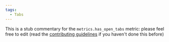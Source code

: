 ```yaml
---
tags:
  - Tabs
---
```


This is a stub commentary for the `metrics.has_open_tabs` metric: please feel free to edit (read the
[contributing guidelines](https://github.com/mozilla/glean-annotations/blob/main/CONTRIBUTING.md)
if you haven't done this before)
